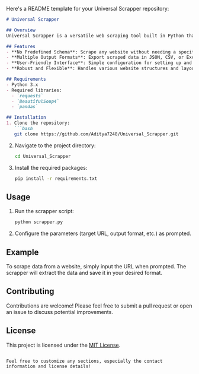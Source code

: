 Here's a README template for your Universal Scrapper repository:

```markdown
# Universal Scrapper

## Overview
Universal Scrapper is a versatile web scraping tool built in Python that allows users to extract data from any website without the need for a predefined schema. This tool is designed to be user-friendly and adaptable, making it suitable for a wide range of data extraction tasks.

## Features
- **No Predefined Schema**: Scrape any website without needing a specific structure.
- **Multiple Output Formats**: Export scraped data in JSON, CSV, or Excel formats.
- **User-Friendly Interface**: Simple configuration for setting up and running scraping tasks.
- **Robust and Flexible**: Handles various website structures and layouts.

## Requirements
- Python 3.x
- Required libraries:
  - `requests`
  - `BeautifulSoup4`
  - `pandas`

## Installation
1. Clone the repository:
   ```bash
   git clone https://github.com/Aditya7248/Universal_Scrapper.git
   ```
2. Navigate to the project directory:
   ```bash
   cd Universal_Scrapper
   ```
3. Install the required packages:
   ```bash
   pip install -r requirements.txt
   ```

## Usage
1. Run the scrapper script:
   ```bash
   python scrapper.py
   ```
2. Configure the parameters (target URL, output format, etc.) as prompted.

## Example
To scrape data from a website, simply input the URL when prompted. The scrapper will extract the data and save it in your desired format.

## Contributing
Contributions are welcome! Please feel free to submit a pull request or open an issue to discuss potential improvements.

## License
This project is licensed under the [MIT License](LICENSE).

```

Feel free to customize any sections, especially the contact information and license details!

